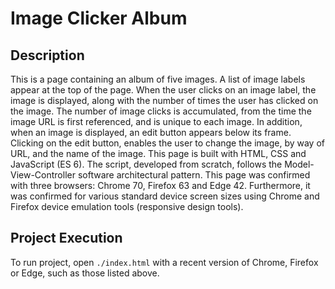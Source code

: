 # Image Clicker Album

## Description

This is a page containing an album of five images. A list of image labels appear at the top of the page. When the user clicks on an image label, the image is displayed, along with the number of times the user has clicked on the image. The number of image clicks is accumulated, from the time the image URL is first referenced, and is unique to each image. In addition, when an image is displayed, an edit button appears below its frame. Clicking on the edit button, enables the user to change the image, by way of URL, and the name of the image. This page is built with HTML, CSS and JavaScript (ES 6). The script, developed from scratch, follows the Model-View-Controller software architectural pattern. This page was confirmed with three browsers: Chrome 70, Firefox 63 and Edge 42. Furthermore, it was confirmed for various standard device screen sizes using Chrome and Firefox device emulation tools (responsive design tools).

## Project Execution

To run project, open `./index.html` with a recent version of Chrome, Firefox or Edge, such as those listed above.
